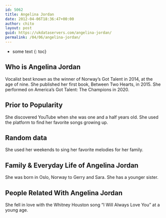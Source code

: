 ```yaml
---
id: 5062
title: Angelina Jordan
date: 2012-04-06T18:36:47+00:00
author: chito
layout: post
guid: https://ukdataservers.com/angelina-jordan/
permalink: /04/06/angelina-jordan/
---
```


* some text
{: toc}
          
          
## Who is  Angelina Jordan
                  
                  
                  
Vocalist best known as the winner of Norway&#8217;s Got Talent in 2014, at the age of nine. She published her first book, Between Two Hearts, in 2015. She performed on America&#8217;s Got Talent: The Champions in 2020. 
                  
                
                
                
## Prior to Popularity 
                  
                  
                  
She discovered YouTube when she was one and a half years old. She used the platform to find her favorite songs growing up.
                  
                
                
                
## Random data 
                  
                  
                  
She used her weekends to sing her favorite melodies for her family.
                  
                
                
                
## Family & Everyday Life of Angelina Jordan
                  
                  
                  
She was born in Oslo, Norway to Gerry and Sara. She has a younger sister.
                  
                
                
                
## People Related With  Angelina Jordan
                  
                  
                  
She fell in love with the Whitney Houston song &#8220;I Will Always Love You&#8221; at a young age.
                  
                
              
            
          
          
          
    
    
  
